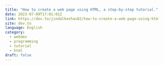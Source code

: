 ```yaml
---
title: "How to create a web page using HTML, a step-by-step tutorial."
date: 2023-07-09T17:01:01Z
link: https://dev.to/jindalkeshav82/how-to-create-a-web-page-using-html-a-step-by-step-tutorial-e54?utm_medium=RSS&utm_source=news.12bit.vn
site: dev.to
language: English
category:
  - webdev
  - programming
  - tutorial
  - html
draft: false
---
```


